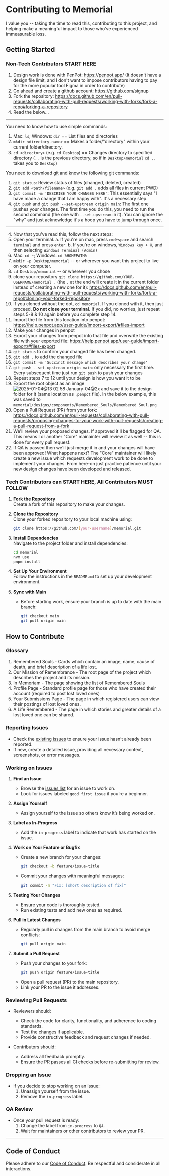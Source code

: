 # Contributing to Memorial

I value you -- taking the time to read this, contributing to this project, and helping make a meaningful impact to those who've experienced immeasurable loss.

## Getting Started

### Non-Tech Contributors START HERE

1. Design work is done with PenPot: https://penpot.app/ (It doesn't have a design file limit, and I don't want to impose contributors having to pay for the more popular tool Figma in order to contribute)
2. Go ahead and create a github account: https://github.com/signup
3. Fork the repository: https://docs.github.com/en/pull-requests/collaborating-with-pull-requests/working-with-forks/fork-a-repo#forking-a-repository
4. Read the below...

---

You need to know how to use simple commands:
1. Mac: `ls`; Windows: `dir`  ==  List files and directories
2. `mkdir <directory-name>` ==  Makes a folder/"directory" within your current folder/directory.
3. `cd <directory>` (e.g. `cd Desktop`) == Changes directory to specified directory (`..` is the previous directory, so if in `Desktop/memorial` `cd ..` takes you to `Desktop`)

You need to download [git](https://git-scm.com/downloads) and know the following git commands:
1. `git status`: Review status of files (changed, deleted, created)
2. `git add <path/filename>` (e.g. `git add .` adds all files in current PWD)
3. `git commit -m 'DESCRIBE YOUR CHANGES HERE'`: This essentially says "I have made a change that I am happy with". It's a necessary step.
4. `git push` and `git push --set-upstream origin main`: The first one pushes your changes. The first time you do this, you need to run the second command (the one with `--set-upstream` in it). You can ignore the "why" and just acknowledge it's a hoop you have to jump through once.

---

4. Now that you've read this, follow the next steps:
5. Open your terminal.
    a. If you're on mac, press `cmd+space` and search `terminal` and press `enter`.
    b. If you're on windows, `Windows key + X`, and then selecting `Windows Terminal (Admin)`
6. Mac: `cd ~`; Windows: `cd %HOMEPATH%`
7. `mkdir -p Desktop/memorial` -- or wherever you want this project to live on your computer. 
8. `cd Desktop/memorial` -- or wherever you chose
9. clone your repository `git clone https://github.com/YOUR-USERNAME/memorial .` (the `.` at the end will create it in the current folder instead of creating a new one for it): https://docs.github.com/en/pull-requests/collaborating-with-pull-requests/working-with-forks/fork-a-repo#cloning-your-forked-repository
10. If you cloned without the dot, `cd memorial`. If you cloned with it, then just proceed. **Do not close your terminal.** If you did, no worries, just repeat steps 5-8 & 10 again before you complete step 14.
11. Import the file from this location into penpot: https://help.penpot.app/user-guide/import-export/#files-import
12. Make your changes in penpot
13. Export your changes from penpot into that file and overwrite the existing file with your exported file: https://help.penpot.app/user-guide/import-export/#files-export
14. `git status` to confirm your changed file has been changed.
15. `git add .` to add the changed file
16. `git commit -m 'Succinct message which describes your change'`
17. `git push --set-upstream origin main`: only necessary the first time. Every subsequent time just run `git push` to push your changes
18. Repeat steps 7 to 12 until your design is how you want it to be
19. Export the root object as an image ![2025-01-04@13 02 58 January-04@2x](https://github.com/user-attachments/assets/f9bbc14c-6262-4289-949f-82995dfc8b0e) and save it to the design folder for it (same location as `.penpot` file). In the below example, this was saved to `memorial/designs/components/Remembered_Souls/Remembered Soul.png`
20. Open a Pull Request (PR) from your fork: https://docs.github.com/en/pull-requests/collaborating-with-pull-requests/proposing-changes-to-your-work-with-pull-requests/creating-a-pull-request-from-a-fork
21. We'll review your proposed changes. If approved it'll be flagged for QA. This means I or another "Core" mainainter will review it as well -- this is done for every pull request.
22. If QA is passed then we'll just merge it in and your changes will have been approved! What happens next? The "Core" maintainer will likely create a new issue which requests development work to be done to implement your changes. From here-on just practice patience until your new design changes have been developed and released. 

### Tech Contributors can START HERE, All Contributors MUST FOLLOW

1. **Fork the Repository**  
   Create a fork of this repository to make your changes.

2. **Clone the Repository**  
   Clone your forked repository to your local machine using:
   ```bash
   git clone https://github.com/[your-username]/memorial.git
   ```

3. **Install Dependencies**  
   Navigate to the project folder and install dependencies:
   ```bash
   cd memorial
   nvm use
   pnpm install
   ```

4. **Set Up Your Environment**  
   Follow the instructions in the `README.md` to set up your development environment.

5. **Sync with Main**
   - Before starting work, ensure your branch is up to date with the main branch:
     ```bash
     git checkout main
     git pull origin main
     ```

## How to Contribute

### Glossary

1. Remembered Souls - Cards which contain an image, name, cause of death, and brief description of a life lost.
2. Our Mission of Remembrance - The root page of the project which describes the project and its mission.
3. In Memoriam - The page showing the list of Remembered Souls
4. Profile Page - Standard profile page for those who have created their account (required to post lost loved ones)
5. Your Submissions Page - The page in which registered users can view their postings of lost loved ones.
6. A Life Remembered - The page in which stories and greater details of a lost loved one can be shared.

### Reporting Issues

- Check the [existing issues](https://github.com/lcpichette/healthcare-memorial/issues) to ensure your issue hasn’t already been reported.
- If new, create a detailed issue, providing all necessary context, screenshots, or error messages.

### Working on Issues

1. **Find an Issue**
   - Browse the [issues list](https://github.com/[org-name]/[project-name]/issues) for an issue to work on.
   - Look for issues labeled `good first issue` if you’re a beginner.

2. **Assign Yourself**
   - Assign yourself to the issue so others know it’s being worked on.

3. **Label as In-Progress**
   - Add the `in-progress` label to indicate that work has started on the issue.

4. **Work on Your Feature or Bugfix**
   - Create a new branch for your changes:
     ```bash
     git checkout -b feature/issue-title
     ```
   - Commit your changes with meaningful messages:
     ```bash
     git commit -m "Fix: [short description of fix]"
     ```

5. **Testing Your Changes**
   - Ensure your code is thoroughly tested.
   - Run existing tests and add new ones as required.

6. **Pull in Latest Changes**
   - Regularly pull in changes from the main branch to avoid merge conflicts:
     ```bash
     git pull origin main
     ```

7. **Submit a Pull Request**
   - Push your changes to your fork:
     ```bash
     git push origin feature/issue-title
     ```
   - Open a pull request (PR) to the main repository.
   - Link your PR to the issue it addresses.

### Reviewing Pull Requests

- Reviewers should:
  - Check the code for clarity, functionality, and adherence to coding standards.
  - Test the changes if applicable.
  - Provide constructive feedback and request changes if needed.

- Contributors should:
  - Address all feedback promptly.
  - Ensure the PR passes all CI checks before re-submitting for review.

### Dropping an Issue

- If you decide to stop working on an issue:
  1. Unassign yourself from the issue.
  2. Remove the `in-progress` label.

### QA Review

- Once your pull request is ready:
  1. Change the label from `in-progress` to `QA`.
  2. Wait for maintainers or other contributors to review your PR.

---

## Code of Conduct

Please adhere to our [Code of Conduct](CODE_OF_CONDUCT.md). Be respectful and considerate in all interactions.

